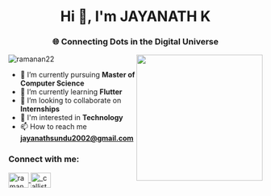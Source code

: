 <h1 align="center">Hi 👋, I'm JAYANATH K</h1>
<h3 align="center">🌐 Connecting Dots in the Digital Universe</h3>

<img src="https://media.tenor.com/images/d02f68f2b8785baa2e72115dec9bceed/tenor.gif" align="right" width="250"/>

<p align="left">
  <img src="https://komarev.com/ghpvc/?username=ramanan22&label=Profile%20views&color=0e75b6&style=flat" alt="ramanan22" />
</p>

- 🔭 I’m currently pursuing **Master of Computer Science**
- 🌱 I’m currently learning **Flutter**
- 👯 I’m looking to collaborate on **Internships**
- 💬 I'm interested in **Technology**
- 📫 How to reach me **jayanathsundu2002@gmail.com**

<h3 align="left">Connect with me:</h3>
<p align="left">
  <a href="https://linkedin.com/in/jayanath k" target="blank">
    <img align="center" src="https://raw.githubusercontent.com/rahuldkjain/github-profile-readme-generator/master/src/images/icons/Social/linked-in-alt.svg" alt="ramanan s" height="30" width="40" />
  </a>
  <a href="https://instagram.com/its_me_jayanath07" target="blank">
    <img align="center" src="https://raw.githubusercontent.com/rahuldkjain/github-profile-readme-generator/master/src/images/icons/Social/instagram.svg" alt="_callisto_z" height="30" width="40" />
  </a>
</p>
